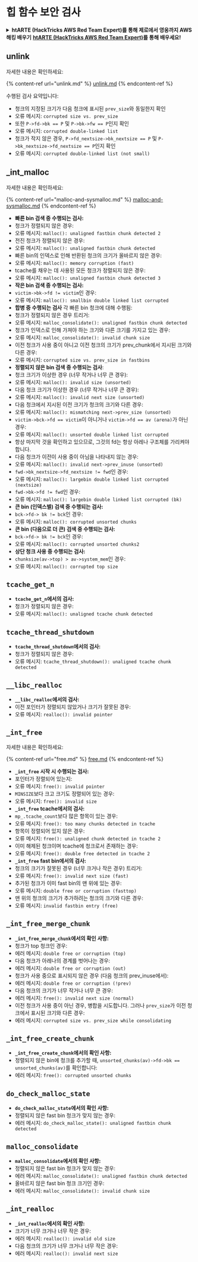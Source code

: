 # 힙 함수 보안 검사

<details>

<summary><strong>htARTE (HackTricks AWS Red Team Expert)를 통해 제로에서 영웅까지 AWS 해킹 배우기</strong> <a href="https://training.hacktricks.xyz/courses/arte"><strong>htARTE (HackTricks AWS Red Team Expert)</strong></a><strong>를 통해 배우세요!</strong></summary>

HackTricks를 지원하는 다른 방법:

* **회사가 HackTricks에 광고되길 원하거나 HackTricks를 PDF로 다운로드하길 원하면** [**구독 요금제**](https://github.com/sponsors/carlospolop)를 확인하세요!
* [**공식 PEASS & HackTricks 스왜그**](https://peass.creator-spring.com)를 구매하세요
* [**The PEASS Family**](https://opensea.io/collection/the-peass-family)를 발견하세요, 당사의 독점 [**NFTs**](https://opensea.io/collection/the-peass-family) 컬렉션
* **💬 [Discord 그룹](https://discord.gg/hRep4RUj7f)** 또는 [텔레그램 그룹](https://t.me/peass)에 **가입**하거나 **트위터** 🐦 [**@hacktricks\_live**](https://twitter.com/hacktricks\_live)**를 팔로우하세요.**
* **해킹 요령을 공유하려면** [**HackTricks**](https://github.com/carlospolop/hacktricks) 및 [**HackTricks Cloud**](https://github.com/carlospolop/hacktricks-cloud) github 저장소로 PR을 제출하세요.

</details>

## unlink

자세한 내용은 확인하세요:

{% content-ref url="unlink.md" %}
[unlink.md](unlink.md)
{% endcontent-ref %}

수행된 검사 요약입니다:

* 청크의 지정된 크기가 다음 청크에 표시된 `prev_size`와 동일한지 확인
* 오류 메시지: `corrupted size vs. prev_size`
* 또한 `P->fd->bk == P` 및 `P->bk->fw == P`인지 확인
* 오류 메시지: `corrupted double-linked list`
* 청크가 작지 않은 경우, `P->fd_nextsize->bk_nextsize == P` 및 `P->bk_nextsize->fd_nextsize == P`인지 확인
* 오류 메시지: `corrupted double-linked list (not small)`

## \_int\_malloc

자세한 내용은 확인하세요:

{% content-ref url="malloc-and-sysmalloc.md" %}
[malloc-and-sysmalloc.md](malloc-and-sysmalloc.md)
{% endcontent-ref %}

* **빠른 bin 검색 중 수행되는 검사:**
* 청크가 정렬되지 않은 경우:
* 오류 메시지: `malloc(): unaligned fastbin chunk detected 2`
* 전진 청크가 정렬되지 않은 경우:
* 오류 메시지: `malloc(): unaligned fastbin chunk detected`
* 빠른 bin의 인덱스로 인해 반환된 청크의 크기가 올바르지 않은 경우:
* 오류 메시지: `malloc(): memory corruption (fast)`
* tcache를 채우는 데 사용된 모든 청크가 정렬되지 않은 경우:
* 오류 메시지: `malloc(): unaligned fastbin chunk detected 3`
* **작은 bin 검색 중 수행되는 검사:**
* `victim->bk->fd != victim`인 경우:
* 오류 메시지: `malloc(): smallbin double linked list corrupted`
* **합병 중 수행되는 검사** 각 빠른 bin 청크에 대해 수행됨:&#x20;
* 청크가 정렬되지 않은 경우 트리거:
* 오류 메시지: `malloc_consolidate(): unaligned fastbin chunk detected`
* 청크가 인덱스로 인해 가져야 하는 크기와 다른 크기를 가지고 있는 경우:
* 오류 메시지: `malloc_consolidate(): invalid chunk size`
* 이전 청크가 사용 중이 아니고 이전 청크의 크기가 prev\_chunk에서 지시된 크기와 다른 경우:
* 오류 메시지: `corrupted size vs. prev_size in fastbins`
* **정렬되지 않은 bin 검색 중 수행되는 검사**:
* 청크 크기가 이상한 경우 (너무 작거나 너무 큰 경우):&#x20;
* 오류 메시지: `malloc(): invalid size (unsorted)`
* 다음 청크 크기가 이상한 경우 (너무 작거나 너무 큰 경우):
* 오류 메시지: `malloc(): invalid next size (unsorted)`
* 다음 청크에서 지시된 이전 크기가 청크의 크기와 다른 경우:
* 오류 메시지: `malloc(): mismatching next->prev_size (unsorted)`
* `victim->bck->fd == victim`이 아니거나 `victim->fd == av (arena)`가 아닌 경우:
* 오류 메시지: `malloc(): unsorted double linked list corrupted`
* 항상 마지막 것을 확인하고 있으므로, 그것의 fd는 항상 아레나 구조체를 가리켜야 합니다.
* 다음 청크가 이전이 사용 중이 아님을 나타내지 않는 경우:
* 오류 메시지: `malloc(): invalid next->prev_inuse (unsorted)`
* `fwd->bk_nextsize->fd_nextsize != fwd`인 경우:
* 오류 메시지: `malloc(): largebin double linked list corrupted (nextsize)`
* `fwd->bk->fd != fwd`인 경우:
* 오류 메시지: `malloc(): largebin double linked list corrupted (bk)`
* **큰 bin (인덱스별) 검색 중 수행되는 검사:**
* `bck->fd-> bk != bck`인 경우:
* 오류 메시지: `malloc(): corrupted unsorted chunks`
* **큰 bin (다음으로 더 큰) 검색 중 수행되는 검사:**
* `bck->fd-> bk != bck`인 경우:
* 오류 메시지: `malloc(): corrupted unsorted chunks2`
* **상단 청크 사용 중 수행되는 검사:**
* `chunksize(av->top) > av->system_mem`인 경우:
* 오류 메시지: `malloc(): corrupted top size`

## `tcache_get_n`

* **`tcache_get_n`에서의 검사:**
* 청크가 정렬되지 않은 경우:
* 오류 메시지: `malloc(): unaligned tcache chunk detected`

## `tcache_thread_shutdown`

* **`tcache_thread_shutdown`에서의 검사:**
* 청크가 정렬되지 않은 경우:
* 오류 메시지: `tcache_thread_shutdown(): unaligned tcache chunk detected`

## `__libc_realloc`

* **`__libc_realloc`에서의 검사:**
* 이전 포인터가 정렬되지 않았거나 크기가 잘못된 경우:
* 오류 메시지: `realloc(): invalid pointer`

## `_int_free`

자세한 내용은 확인하세요:

{% content-ref url="free.md" %}
[free.md](free.md)
{% endcontent-ref %}

* **`_int_free` 시작 시 수행되는 검사:**
* 포인터가 정렬되어 있는지:
* 오류 메시지: `free(): invalid pointer`
* `MINSIZE`보다 크고 크기도 정렬되어 있는 경우:
* 오류 메시지: `free(): invalid size`
* **`_int_free` tcache에서의 검사:**
* `mp_.tcache_count`보다 많은 항목이 있는 경우:
* 오류 메시지: `free(): too many chunks detected in tcache`
* 항목이 정렬되어 있지 않은 경우:
* 오류 메시지: `free(): unaligned chunk detected in tcache 2`
* 이미 해제된 청크이며 tcache에 청크로서 존재하는 경우:
* 오류 메시지: `free(): double free detected in tcache 2`
* **`_int_free` fast bin에서의 검사:**
* 청크의 크기가 잘못된 경우 (너무 크거나 작은 경우) 트리거:
* 오류 메시지: `free(): invalid next size (fast)`
* 추가된 청크가 이미 fast bin의 맨 위에 있는 경우:
* 오류 메시지: `double free or corruption (fasttop)`
* 맨 위의 청크의 크기가 추가하려는 청크의 크기와 다른 경우:
* 오류 메시지: `invalid fastbin entry (free)`
## **`_int_free_merge_chunk`**

* **`_int_free_merge_chunk`에서의 확인 사항:**
* 청크가 top 청크인 경우:
* 에러 메시지: `double free or corruption (top)`
* 다음 청크가 아레나의 경계를 벗어나는 경우:
* 에러 메시지: `double free or corruption (out)`
* 청크가 사용 중으로 표시되지 않은 경우 (다음 청크의 prev\_inuse에서):
* 에러 메시지: `double free or corruption (!prev)`
* 다음 청크의 크기가 너무 작거나 너무 큰 경우:
* 에러 메시지: `free(): invalid next size (normal)`
* 이전 청크가 사용 중이 아닌 경우, 병합을 시도합니다. 그러나 `prev_size`가 이전 청크에서 표시된 크기와 다른 경우:
* 에러 메시지: `corrupted size vs. prev_size while consolidating`

## **`_int_free_create_chunk`**

* **`_int_free_create_chunk`에서의 확인 사항:**
* 정렬되지 않은 bin에 청크를 추가할 때, `unsorted_chunks(av)->fd->bk == unsorted_chunks(av)`를 확인합니다:
* 에러 메시지: `free(): corrupted unsorted chunks`

## `do_check_malloc_state`

* **`do_check_malloc_state`에서의 확인 사항:**
* 정렬되지 않은 fast bin 청크가 맞지 않는 경우:
* 에러 메시지: `do_check_malloc_state(): unaligned fastbin chunk detected`

## `malloc_consolidate`

* **`malloc_consolidate`에서의 확인 사항:**
* 정렬되지 않은 fast bin 청크가 맞지 않는 경우:
* 에러 메시지: `malloc_consolidate(): unaligned fastbin chunk detected`
* 올바르지 않은 fast bin 청크 크기인 경우:
* 에러 메시지: `malloc_consolidate(): invalid chunk size`

## `_int_realloc`

* **`_int_realloc`에서의 확인 사항:**
* 크기가 너무 크거나 너무 작은 경우:
* 에러 메시지: `realloc(): invalid old size`
* 다음 청크의 크기가 너무 크거나 너무 작은 경우:
* 에러 메시지: `realloc(): invalid next size`
